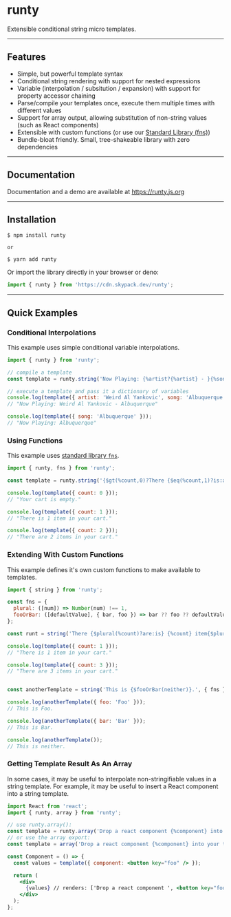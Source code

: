# runty

Extensible conditional string micro templates.

------

## Features

* Simple, but powerful template syntax
* Conditional string rendering with support for nested expressions
* Variable (interpolation / subsitution / expansion) with support for property accessor chaining 
* Parse/compile your templates once, execute them multiple times with different values
* Support for array output, allowing substitution of non-string values (such as React components) 
* Extensible with custom functions (or use our [Standard Library (fns)](https://runty.js.org/docs/fns))
* Bundle-bloat friendly. Small, tree-shakeable library with zero dependencies

------

## Documentation

Documentation and a demo are available at https://runty.js.org

------

## Installation

```shell
$ npm install runty

or

$ yarn add runty
```

Or import the library directly in your browser or deno:

```javascript
import { runty } from 'https://cdn.skypack.dev/runty';
```

------

## Quick Examples

### Conditional Interpolations

This example uses simple conditional variable interpolations.

```javascript
import { runty } from 'runty';

// compile a template
const template = runty.string('Now Playing: {%artist?{%artist} - }{%song}');

// execute a template and pass it a dictionary of variables
console.log(template({ artist: 'Weird Al Yankovic', song: 'Albuquerque' }));
// "Now Playing: Weird Al Yankovic - Albuquerque"

console.log(template({ song: 'Albuquerque' }));
// "Now Playing: Albuquerque"
```

### Using Functions

This example uses [standard library `fns`](docs/fns.md).

```javascript
import { runty, fns } from 'runty';

const template = runty.string('{$gt(%count,0)?There {$eq(%count,1)?is:are} {%count} item{$not($eq(%count,1))?s} in your cart:Your cart is empty}.', { fns });

console.log(template({ count: 0 }));
// "Your cart is empty."

console.log(template({ count: 1 }));
// "There is 1 item in your cart."

console.log(template({ count: 2 }));
// "There are 2 items in your cart."
```

### Extending With Custom Functions

This example defines it's own custom functions to make available to templates.

```javascript
import { string } from 'runty';

const fns = {
  plural: ([num]) => Number(num) !== 1,
  fooOrBar: ([defaultValue], { bar, foo }) => bar ?? foo ?? defaultValue
};

const runt = string('There {$plural(%count)?are:is} {%count} item{$plural(%count)?s} in your cart.', { fns });

console.log(template({ count: 1 }));
// "There is 1 item in your cart."

console.log(template({ count: 3 }));
// "There are 3 items in your cart."


const anotherTemplate = string('This is {$fooOrBar(neither)}.', { fns });

console.log(anotherTemplate({ foo: 'Foo' }));
// This is Foo.

console.log(anotherTemplate({ bar: 'Bar' }));
// This is Bar.

console.log(anotherTemplate());
// This is neither.
```

### Getting Template Result As An Array

In some cases, it may be useful to interpolate non-stringifiable values in a string template. For example, it
may be useful to insert a React component into a string template.

```jsx
import React from 'react';
import { runty, array } from 'runty';

// use runty.array():
const template = runty.array('Drop a react component {%component} into your template.');
// or use the array export:
const template = array('Drop a react component {%component} into your template.');

const Component = () => {
  const values = template({ component: <button key="foo" /> });

  return (
    <div>
      {values} // renders: ['Drop a react component ', <button key="foo" />, ' into your template.']
    </div>
  );
};
```
